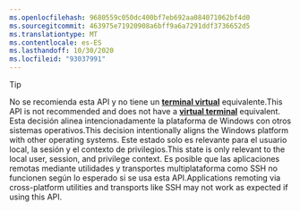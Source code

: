 ```yaml
---
ms.openlocfilehash: 9680559c050dc400bf7eb692aa084071062bf4d0
ms.sourcegitcommit: 463975e71920908a6bff9a6a7291ddf3736652d5
ms.translationtype: MT
ms.contentlocale: es-ES
ms.lasthandoff: 10/30/2020
ms.locfileid: "93037991"
---
```

> [!TIP]
> <span data-ttu-id="3826a-101">No se recomienda esta API y no tiene un **[terminal virtual](../console-virtual-terminal-sequences.md)** equivalente.</span><span class="sxs-lookup"><span data-stu-id="3826a-101">This API is not recommended and does not have a **[virtual terminal](../console-virtual-terminal-sequences.md)** equivalent.</span></span> <span data-ttu-id="3826a-102">Esta decisión alinea intencionadamente la plataforma de Windows con otros sistemas operativos.</span><span class="sxs-lookup"><span data-stu-id="3826a-102">This decision intentionally aligns the Windows platform with other operating systems.</span></span> <span data-ttu-id="3826a-103">Este estado solo es relevante para el usuario local, la sesión y el contexto de privilegios.</span><span class="sxs-lookup"><span data-stu-id="3826a-103">This state is only relevant to the local user, session, and privilege context.</span></span> <span data-ttu-id="3826a-104">Es posible que las aplicaciones remotas mediante utilidades y transportes multiplataforma como SSH no funcionen según lo esperado si se usa esta API.</span><span class="sxs-lookup"><span data-stu-id="3826a-104">Applications remoting via cross-platform utilities and transports like SSH may not work as expected if using this API.</span></span>
